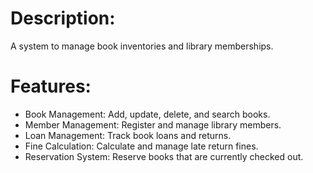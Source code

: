 # Description:
A system to manage book inventories and library memberships.

# Features:
- Book Management: Add, update, delete, and search books.
- Member Management: Register and manage library members.
- Loan Management: Track book loans and returns.
- Fine Calculation: Calculate and manage late return fines.
- Reservation System: Reserve books that are currently checked out.